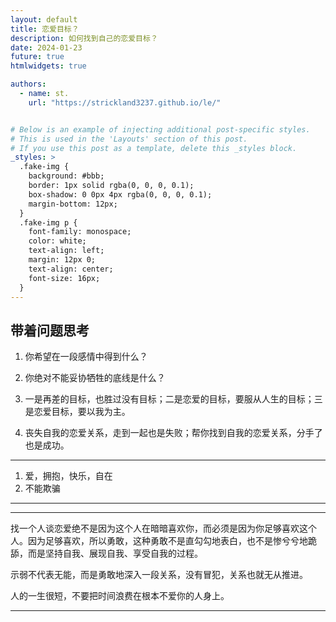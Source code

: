 ```yaml
---
layout: default
title: 恋爱目标？
description: 如何找到自己的恋爱目标？
date: 2024-01-23
future: true
htmlwidgets: true

authors:
  - name: st.
    url: "https://strickland3237.github.io/le/"


# Below is an example of injecting additional post-specific styles.
# This is used in the 'Layouts' section of this post.
# If you use this post as a template, delete this _styles block.
_styles: >
  .fake-img {
    background: #bbb;
    border: 1px solid rgba(0, 0, 0, 0.1);
    box-shadow: 0 0px 4px rgba(0, 0, 0, 0.1);
    margin-bottom: 12px;
  }
  .fake-img p {
    font-family: monospace;
    color: white;
    text-align: left;
    margin: 12px 0;
    text-align: center;
    font-size: 16px;
  }
---
```


## 带着问题思考

1. 你希望在一段感情中得到什么？

2. 你绝对不能妥协牺牲的底线是什么？

3. 一是再差的目标，也胜过没有目标；二是恋爱的目标，要服从人生的目标；三是恋爱目标，要以我为主。

4. 丧失自我的恋爱关系，走到一起也是失败；帮你找到自我的恋爱关系，分手了也是成功。



---
1. 爱，拥抱，快乐，自在
2. 不能欺骗
---

---
找一个人谈恋爱绝不是因为这个人在暗暗喜欢你，而必须是因为你足够喜欢这个人。因为足够喜欢，所以勇敢，这种勇敢不是直勾勾地表白，也不是惨兮兮地跪舔，而是坚持自我、展现自我、享受自我的过程。

示弱不代表无能，而是勇敢地深入一段关系，没有冒犯，关系也就无从推进。

人的一生很短，不要把时间浪费在根本不爱你的人身上。

---